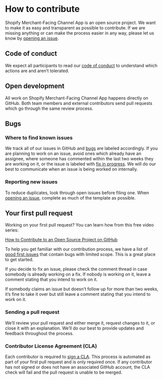 # How to contribute

Shopify Merchant-Facing Channel App is an open source project. We want to make it as easy and transparent as possible to contribute. If we are missing anything or can make the process easier in any way, please let us know by [opening an issue](https://github.com/Shopify/shopify-marketplaces-admin-app/issues/new).

## Code of conduct

We expect all participants to read our [code of conduct](https://github.com/Shopify/shopify-marketplaces-admin-app/.github/CODE_OF_CONDUCT.md) to understand which actions are and aren’t tolerated.

## Open development

All work on Shopify Merchant-Facing Channel App happens directly on GitHub. Both team members and external contributors send pull requests which go through the same review process.

## Bugs

### Where to find known issues

We track all of our issues in GitHub and [bugs](https://github.com/Shopify/shopify-marketplaces-admin-app/labels/Bug) are labeled accordingly. If you are planning to work on an issue, avoid ones which already have an assignee, where someone has commented within the last two weeks they are working on it, or the issue is labeled with [fix in progress](https://github.com/Shopify/shopify-marketplaces-admin-app/labels/fix%20in%20progress). We will do our best to communicate when an issue is being worked on internally.

### Reporting new issues

To reduce duplicates, look through open issues before filing one. When [opening an issue](https://github.com/Shopify/shopify-marketplaces-admin-app/issues/new?template=ISSUE.md), complete as much of the template as possible.

## Your first pull request

Working on your first pull request? You can learn how from this free video series:

[How to Contribute to an Open Source Project on GitHub](https://egghead.io/series/how-to-contribute-to-an-open-source-project-on-github)

To help you get familiar with our contribution process, we have a list of [good first issues](https://github.com/Shopify/shopify-marketplaces-admin-app/labels/good%20first%20issue) that contain bugs with limited scope. This is a great place to get started.

If you decide to fix an issue, please check the comment thread in case somebody is already working on a fix. If nobody is working on it, leave a comment stating that you intend to work on it.

If somebody claims an issue but doesn’t follow up for more than two weeks, it’s fine to take it over but still leave a comment stating that you intend to work on it.

### Sending a pull request

We’ll review your pull request and either merge it, request changes to it, or close it with an explanation. We’ll do our best to provide updates and feedback throughout the process.

### Contributor License Agreement (CLA)

Each contributor is required to [sign a CLA](https://cla.shopify.com/). This process is automated as part of your first pull request and is only required once. If any contributor has not signed or does not have an associated GitHub account, the CLA check will fail and the pull request is unable to be merged.

